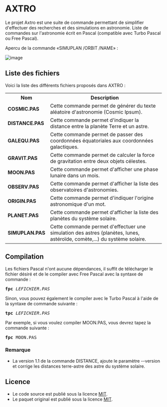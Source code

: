 # AXTRO

Le projet Axtro est une suite de commande permettant de simplifier d'effectuer des recherches et des simulations en astronomie. Liste de commandes sur l'astronomie écrit en Pascal (compatible avec Turbo Pascal ou Free Pascal).

Apercu de la commande «SIMUPLAN /ORBIT /NAME» :

![image](https://github.com/user-attachments/assets/ebd44129-3d38-44d7-b7d1-fea5e3d123cb)

<h2>Liste des fichiers</h2>

Voici la liste des différents fichiers proposés dans AXTRO :

<table>
	<tr>
		<th>Nom</th>
		<th>Description</th>	
	</tr>
	<tr>
    		<td><b>COSMIC.PAS</b></td>
    		<td>Cette commande permet de générer du texte aléatoire d'astronomie (Cosmic Ipsum).</td>
  	</tr>
	<tr>
		<td><b>DISTANCE.PAS</b></td>
		<td>Cette commande permet d'indiquer la distance entre la planète Terre et un astre.</td>
	</tr>
	<tr>
		<td><b>GALEQU.PAS</b></td>
		<td>Cette commande permet de passer des coordonnées équatoriales aux coordonnées galactiques.</td>
	</tr>
	<tr>
		<td><b>GRAVIT.PAS</b></td>
		<td>Cette commande permet de calculer la force de gravitation entre deux objets célestes.</td>
	</tr>
	<tr>
		<td><b>MOON.PAS</b></td>
		<td>Cette commande permet d'afficher une phase lunaire dans un mois.</td>
	</tr>	
	<tr>
		<td><b>OBSERV.PAS</b></td>
		<td>Cette commande permet d'afficher la liste des observatoires d'astronomies.</td>
	</tr>
	<tr>
		<td><b>ORIGIN.PAS</b></td>
		<td>Cette commande permet d'indiquer l'origine astronomique d'un mot.</td>
	</tr>	
	<tr>
		<td><b>PLANET.PAS</b></td>
		<td>Cette commande permet d'afficher la liste des planètes du système solaire.</td>
	</tr>	
	<tr>
		<td><b>SIMUPLAN.PAS</b></td>
		<td>Cette commande permet d'effectuer une simulation des astres (planètes, lunes, astéroïde, comète,...) du système solaire.</td>
	</tr>
</table>

<h2>Compilation</h2>
	
Les fichiers Pascal n'ont aucune dépendances, il suffit de télécharger le fichier désiré et de le compiler avec Free Pascal avec la syntaxe de commande  :

<pre><b>fpc</b> <i>LEFICHIER.PAS</i></pre>
	
Sinon, vous pouvez également le compiler avec le Turbo Pascal à l'aide de la syntaxe de commande suivante :	

<pre><b>tpc</b> <i>LEFICHIER.PAS</i></pre>
	
Par exemple, si vous voulez compiler MOON.PAS, vous devrez tapez la commande suivante :

<pre><b>fpc</b> MOON.PAS</pre>

<h3>Remarque</h3>
<ul>
		<li>La version 1.1 de la commande DISTANCE, ajoute le paramètre --version et corrige les distances terre-astre des astre du système solaire.</li>
</ul>

<h2>Licence</h2>
<ul>
 <li>Le code source est publié sous la licence <a href="https://github.com/gladir/AXTRO/blob/main/LICENSE">MIT</a>.</li>
 <li>Le paquet original est publié sous la licence <a href="https://github.com/gladir/AXTRO/blob/main/LICENSE">MIT</a>.</li>
</ul>
